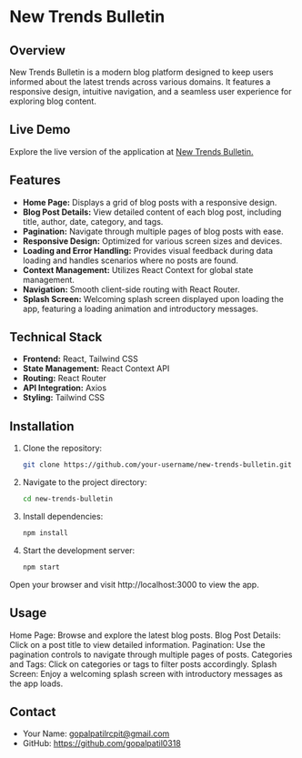 # New Trends Bulletin

## Overview

New Trends Bulletin is a modern blog platform designed to keep users informed about the latest trends across various domains. It features a responsive design, intuitive navigation, and a seamless user experience for exploring blog content.

## Live Demo
Explore the live version of the application at [New Trends Bulletin.](https://new-trends-bulletin.vercel.app)

## Features

- **Home Page:** Displays a grid of blog posts with a responsive design.
- **Blog Post Details:** View detailed content of each blog post, including title, author, date, category, and tags.
- **Pagination:** Navigate through multiple pages of blog posts with ease.
- **Responsive Design:** Optimized for various screen sizes and devices.
- **Loading and Error Handling:** Provides visual feedback during data loading and handles scenarios where no posts are found.
- **Context Management:** Utilizes React Context for global state management.
- **Navigation:** Smooth client-side routing with React Router.
- **Splash Screen:** Welcoming splash screen displayed upon loading the app, featuring a loading animation and introductory messages.

## Technical Stack

- **Frontend:** React, Tailwind CSS
- **State Management:** React Context API
- **Routing:** React Router
- **API Integration:** Axios
- **Styling:** Tailwind CSS


## Installation

1. Clone the repository:
    ```sh
   git clone https://github.com/your-username/new-trends-bulletin.git

2. Navigate to the project directory:
    ```sh
    cd new-trends-bulletin

3. Install dependencies:
    ```sh
    npm install
4. Start the development server:
    ```sh
    npm start
Open your browser and visit http://localhost:3000 to view the app.


## Usage

Home Page: Browse and explore the latest blog posts.
Blog Post Details: Click on a post title to view detailed information.
Pagination: Use the pagination controls to navigate through multiple pages of posts.
Categories and Tags: Click on categories or tags to filter posts accordingly.
Splash Screen: Enjoy a welcoming splash screen with introductory messages as the app loads.

## Contact
- Your Name: gopalpatilrcpit@gmail.com
- GitHub: https://github.com/gopalpatil0318